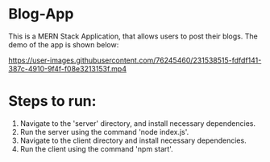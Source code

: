 # Blog-App

This is a MERN Stack Application, that allows users to post their blogs. The demo of the app is shown below:




https://user-images.githubusercontent.com/76245460/231538515-fdfdf141-387c-4910-9f4f-f08e3213153f.mp4


# Steps to run:
1. Navigate to the 'server' directory, and install necessary dependencies.
2. Run the server using the command 'node index.js'.
3. Navigate to the client directory and install necessary dependencies.
4. Run the client using the command 'npm start'.
